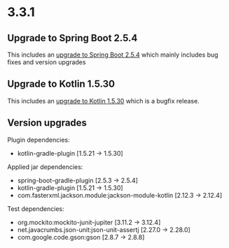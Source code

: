 # 3.3.1

## Upgrade to Spring Boot 2.5.4

This includes an [upgrade to Spring Boot 2.5.4](https://github.com/spring-projects/spring-boot/releases/tag/v2.5.4) which mainly includes bug fixes and version upgrades

## Upgrade to Kotlin 1.5.30

This includes an [upgrade to Kotlin 1.5.30](https://github.com/JetBrains/kotlin/releases/tag/v1.5.30/) which is a bugfix release.

## Version upgrades

Plugin dependencies:
- kotlin-gradle-plugin [1.5.21 -> 1.5.30]

Applied jar dependencies:
- spring-boot-gradle-plugin [2.5.3 -> 2.5.4]
- kotlin-gradle-plugin [1.5.21 -> 1.5.30]
- com.fasterxml.jackson.module:jackson-module-kotlin [2.12.3 -> 2.12.4]

Test dependencies:
- org.mockito:mockito-junit-jupiter [3.11.2 -> 3.12.4]
- net.javacrumbs.json-unit:json-unit-assertj [2.27.0 -> 2.28.0]
- com.google.code.gson:gson [2.8.7 -> 2.8.8]
